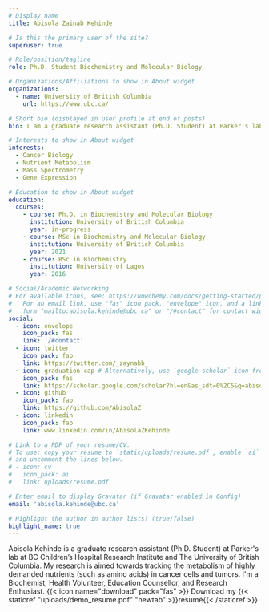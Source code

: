 ```yaml
---
# Display name
title: Abisola Zainab Kehinde

# Is this the primary user of the site?
superuser: true

# Role/position/tagline
role: Ph.D. Student Biochemistry and Molecular Biology

# Organizations/Affiliations to show in About widget
organizations:
  - name: University of British Columbia
    url: https://www.ubc.ca/

# Short bio (displayed in user profile at end of posts)
bio: I am a graduate research assistant (Ph.D. Student) at Parker's lab at BC Children’s Hospital Research Institute and The University of British Columbia. My research is aimed towards tracking the metabolism of highly demanded nutrients (such as amino acids) in cancer cells and tumors. I'm a Biochemist, Health Volunteer, Education Counsellor, and Research Enthusiast.

# Interests to show in About widget
interests:
  - Cancer Biology
  - Nutrient Metabolism
  - Mass Spectrometry
  - Gene Expression

# Education to show in About widget
education:
  courses:
    - course: Ph.D. in Biochemistry and Molecular Biology
      institution: University of British Columbia
      year: in-progress
    - course: MSc in Biochemistry and Molecular Biology
      institution: University of British Columbia
      year: 2021
    - course: BSc in Biochemistry 
      institution: University of Lagos
      year: 2016

# Social/Academic Networking
# For available icons, see: https://wowchemy.com/docs/getting-started/page-builder/#icons
#   For an email link, use "fas" icon pack, "envelope" icon, and a link in the
#   form "mailto:abisola.kehinde@ubc.ca" or "/#contact" for contact widget.
social:
  - icon: envelope
    icon_pack: fas
    link: '/#contact'
  - icon: twitter
    icon_pack: fab
    link: https://twitter.com/_zaynabb_
  - icon: graduation-cap # Alternatively, use `google-scholar` icon from `ai` icon pack
    icon_pack: fas
    link: https://scholar.google.com/scholar?hl=en&as_sdt=0%2C5&q=abisola+z+kehinde&btnG=
  - icon: github
    icon_pack: fab
    link: https://github.com/AbisolaZ
  - icon: linkedin
    icon_pack: fab
    link: www.linkedin.com/in/AbisolaZKehinde

# Link to a PDF of your resume/CV.
# To use: copy your resume to `static/uploads/resume.pdf`, enable `ai` icons in `params.toml`,
# and uncomment the lines below.
# - icon: cv
#   icon_pack: ai
#   link: uploads/resume.pdf

# Enter email to display Gravatar (if Gravatar enabled in Config)
email: 'abisola.kehinde@ubc.ca'

# Highlight the author in author lists? (true/false)
highlight_name: true
---
```


Abisola Kehinde is a graduate research assistant (Ph.D. Student) at Parker's lab at BC Children’s Hospital Research Institute and The University of British Columbia. My research is aimed towards tracking the metabolism of highly demanded nutrients (such as amino acids) in cancer cells and tumors. I'm a Biochemist, Health Volunteer, Education Counsellor, and Research Enthusiast.
{{< icon name="download" pack="fas" >}} Download my {{< staticref "uploads/demo_resume.pdf" "newtab" >}}resumé{{< /staticref >}}.
